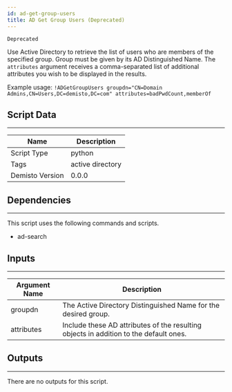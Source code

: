 ```yaml
---
id: ad-get-group-users
title: AD Get Group Users (Deprecated)
---
```


`Deprecated`

Use Active Directory to retrieve the list of users who are members of the specified group. Group must be given by its AD Distinguished Name. The `attributes` argument receives a comma-separated list of additional attributes you wish to be displayed in the results.

Example usage: `!ADGetGroupUsers groupdn="CN=Domain Admins,CN=Users,DC=demisto,DC=com" attributes=badPwdCount,memberOf`

## Script Data
---

| **Name** | **Description** |
| --- | --- |
| Script Type | python |
| Tags | active directory |
| Demisto Version | 0.0.0 |

## Dependencies
---
This script uses the following commands and scripts.
* ad-search

## Inputs
---

| **Argument Name** | **Description** |
| --- | --- |
| groupdn | The Active Directory Distinguished Name for the desired group. |
| attributes | Include these AD attributes of the resulting objects in addition to the default ones. |

## Outputs
---
There are no outputs for this script.  
